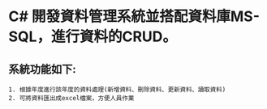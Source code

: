 # C# 開發資料管理系統並搭配資料庫MS-SQL，進行資料的CRUD。
## 系統功能如下:

```
1. 根據年度進行該年度的資料處理(新增資料、刪除資料、更新資料、讀取資料)
2. 可將資料匯出成excel檔案，方便人員作業

```
